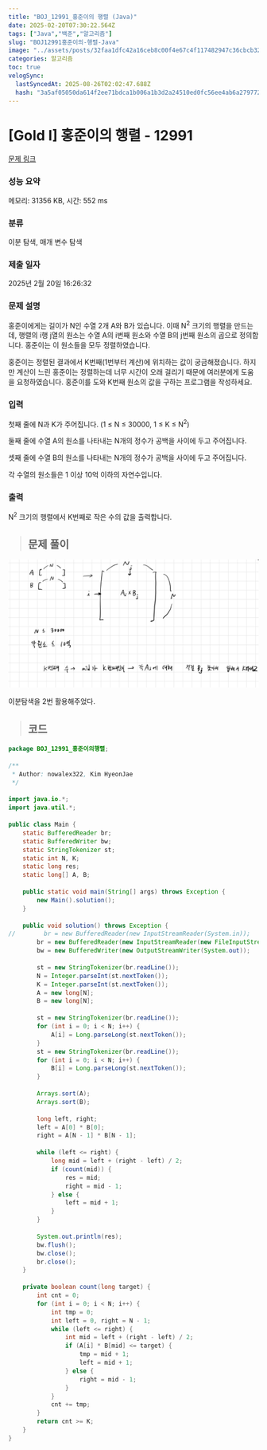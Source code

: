 ```yaml
---
title: "BOJ_12991_홍준이의 행렬 (Java)"
date: 2025-02-20T07:30:22.564Z
tags: ["Java","백준","알고리즘"]
slug: "BOJ12991홍준이의-행렬-Java"
image: "../assets/posts/32faa1dfc42a16ceb8c00f4e67c4f117482947c36cbcb327bcea125ed51254ca.png"
categories: 알고리즘
toc: true
velogSync:
  lastSyncedAt: 2025-08-26T02:02:47.688Z
  hash: "3a5af05050da614f2ee71bdca1b006a1b3d2a24510ed0fc56ee4ab6a279772b4"
---
```


# [Gold I] 홍준이의 행렬 - 12991 

[문제 링크](https://www.acmicpc.net/problem/12991) 

### 성능 요약

메모리: 31356 KB, 시간: 552 ms

### 분류

이분 탐색, 매개 변수 탐색

### 제출 일자

2025년 2월 20일 16:26:32

### 문제 설명

<p>홍준이에게는 길이가 N인 수열 2개 A와 B가 있습니다. 이때 N<sup>2</sup> 크기의 행렬을 만드는데, 행렬의 i행 j열의 원소는 수열 A의 i번째 원소와 수열 B의 j번째 원소의 곱으로 정의합니다. 홍준이는 이 원소들을 모두 정렬하였습니다.</p>

<p>홍준이는 정렬된 결과에서 K번째(1번부터 계산)에 위치하는 값이 궁금해졌습니다. 하지만 계산이 느린 홍준이는 정렬하는데 너무 시간이 오래 걸리기 때문에 여러분에게 도움을 요청하였습니다. 홍준이를 도와 K번째 원소의 값을 구하는 프로그램을 작성하세요.</p>

### 입력 

 <p>첫째 줄에 N과 K가 주어집니다. (1 ≤ N ≤ 30000, 1 ≤ K ≤ N<sup>2</sup>)</p>

<p>둘째 줄에 수열 A의 원소를 나타내는 N개의 정수가 공백을 사이에 두고 주어집니다.</p>

<p>셋째 줄에 수열 B의 원소를 나타내는 N개의 정수가 공백을 사이에 두고 주어집니다.</p>

<p>각 수열의 원소들은 1 이상 10억 이하의 자연수입니다.</p>

### 출력 

 <p>N<sup>2</sup> 크기의 행렬에서 K번째로 작은 수의 값을 출력합니다.</p>

> ## 문제 풀이

![](/assets/posts/32faa1dfc42a16ceb8c00f4e67c4f117482947c36cbcb327bcea125ed51254ca.png)

이분탐색을 2번 활용해주었다.

> ## 코드

```java
package BOJ_12991_홍준이의행렬;

/**
 * Author: nowalex322, Kim HyeonJae
 */

import java.io.*;
import java.util.*;

public class Main {
    static BufferedReader br;
    static BufferedWriter bw;
    static StringTokenizer st;
    static int N, K;
    static long res;
    static long[] A, B;

    public static void main(String[] args) throws Exception {
        new Main().solution();
    }

    public void solution() throws Exception {
//        br = new BufferedReader(new InputStreamReader(System.in));
        br = new BufferedReader(new InputStreamReader(new FileInputStream("src/main/java/BOJ_12991_홍준이의행렬/input.txt")));
        bw = new BufferedWriter(new OutputStreamWriter(System.out));

        st = new StringTokenizer(br.readLine());
        N = Integer.parseInt(st.nextToken());
        K = Integer.parseInt(st.nextToken());
        A = new long[N];
        B = new long[N];

        st = new StringTokenizer(br.readLine());
        for (int i = 0; i < N; i++) {
            A[i] = Long.parseLong(st.nextToken());
        }
        st = new StringTokenizer(br.readLine());
        for (int i = 0; i < N; i++) {
            B[i] = Long.parseLong(st.nextToken());
        }

        Arrays.sort(A);
        Arrays.sort(B);

        long left, right;
        left = A[0] * B[0];
        right = A[N - 1] * B[N - 1];

        while (left <= right) {
            long mid = left + (right - left) / 2;
            if (count(mid)) {
                res = mid;
                right = mid - 1;
            } else {
                left = mid + 1;
            }
        }

        System.out.println(res);
        bw.flush();
        bw.close();
        br.close();
    }

    private boolean count(long target) {
        int cnt = 0;
        for (int i = 0; i < N; i++) {
            int tmp = 0;
            int left = 0, right = N - 1;
            while (left <= right) {
                int mid = left + (right - left) / 2;
                if (A[i] * B[mid] <= target) {
                    tmp = mid + 1;
                    left = mid + 1;
                } else {
                    right = mid - 1;
                }
            }
            cnt += tmp;
        }
        return cnt >= K;
    }
}
```